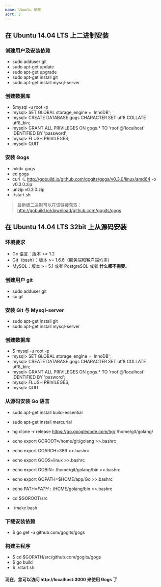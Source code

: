 ```yaml
---
name: Ubuntu 安装
sort: 3
---
```


## 在 Ubuntu 14.04 LTS 上二进制安装

### 创建用户及安装依赖

- sudo adduser git
- sudo apt-get update
- sudo apt-get upgrade
- sudo apt-get install git
- sudo apt-get install mysql-server

### 创建数据库

- $mysql -u root -p
- mysql> SET GLOBAL storage_engine = 'InnoDB';
- mysql> CREATE DATABASE gogs CHARACTER SET utf8 COLLATE utf8_bin;
- mysql> GRANT ALL PRIVILEGES ON gogs.* TO 'root'@'localhost' IDENTIFIED BY 'password';
- mysql> FLUSH PRIVILEGES;
- mysql> QUIT

### 安装 Gogs

- mkdir gogs
- cd gogs
- curl -L http://gobuild.io/github.com/gogits/gogs/v0.3.0/linux/amd64 -o v0.3.0.zip
- unzip v0.3.0.zip
- ./start.sh

> 最新版二进制可以在该链接获取：
> http://gobuild.io/download/github.com/gogits/gogs

## 在 Ubuntu 14.04 LTS 32bit 上从源码安装

### 环境要求

- Go 语言：版本 >= 1.2
- Git（bash）：版本 >= 1.6.6（服务端和客户端均需）
- MySQL：版本 >= 5.1 或者 PostgreSQL 或者 **什么都不需要**。

### 创建用户 git

- sudo adduser git
- su git

### 安装 Git 与 Mysql-server

- sudo apt-get install git
- sudo apt-get install mysql-server

### 创建数据库

- $ mysql -u root -p
- mysql> SET GLOBAL storage_engine = 'InnoDB';
- mysql> CREATE DATABASE gogs CHARACTER SET utf8 COLLATE utf8_bin;
- mysql> GRANT ALL PRIVILEGES ON gogs.* TO 'root'@'localhost' IDENTIFIED BY 'pasword';
- mysql> FLUSH PRIVILEGES;
- mysql> QUIT

### 从源码安装 Go 语言

- sudo apt-get install build-essential 
- sudo apt-get install mercurial
- hg clone -r release https://go.googlecode.com/hg/ /home/git/golang/
 

- echo export GOROOT=/home/git/golang >>.bashrc
- echo export GOARCH=386   >>.bashrc 
- echo export GOOS=linux  >>.bashrc 
- echo export GOBIN= /home/git/golang/bin  >>.bashrc 
- echo export GOPATH=$HOME/app/Go   >>.bashrc 
- echo  PATH=${PATH}: /$HOME/golang/bin  >>.bashrc
- cd $GOROOT/src
- ./make.bash

### 下载安装依赖

- $ go get -u github.com/gogits/gogs

### 构建主程序

- $ cd $GOPATH/src/github.com/gogits/gogs
- $ go build
- $ ./start.sh

#### 现在，您可以访问 http://localhost:3000 来使用 Gogs 了

